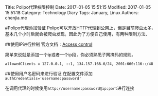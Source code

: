 Title: Polipo代理权限控制
Date: 2017-01-05 15:51:15
Modified: 2017-01-05 15:51:18
Category: Technology Diary
Tags: January, Linux
Authors: chenjia.me   

#Polipo代理添加验证
Polipo可以开放HTTP代理到公网上，但是目前爬虫太多，基本几个小时后就会被爬虫发现，因此为了方便自己使用，有两种限制方法、

##使用IP进行控制
官方文档：[Access control](https://www.irif.fr/~jch/software/polipo/manual/Access-control.html)

简单来说就是添加一个ip或者一个ip段，你必须熟悉子网掩码的规则。

	allowedClients = 127.0.0.1, ::1, 134.157.168.0/24, 2001:660:116::/48
	
##使用用户名密码来进行验证
在配置文件添加`authCredentials='username:password'`

在调用代理的时候使用`http://username:password@ip:port`进行连接